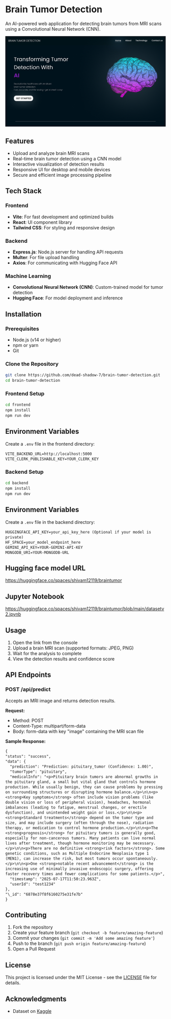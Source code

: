 # Brain Tumor Detection

An AI-powered web application for detecting brain tumors from MRI scans using a Convolutional Neural Network (CNN).

![Brain Tumor Detection](./images/mainHome.png)

## Features

- Upload and analyze brain MRI scans
- Real-time brain tumor detection using a CNN model
- Interactive visualization of detection results
- Responsive UI for desktop and mobile devices
- Secure and efficient image processing pipeline

## Tech Stack

### Frontend

- **Vite**: For fast development and optimized builds
- **React**: UI component library
- **Tailwind CSS**: For styling and responsive design

### Backend

- **Express.js**: Node.js server for handling API requests
- **Multer**: For file upload handling
- **Axios**: For communicating with Hugging Face API

### Machine Learning

- **Convolutional Neural Network (CNN)**: Custom-trained model for tumor detection
- **Hugging Face**: For model deployment and inference

## Installation

### Prerequisites

- Node.js (v14 or higher)
- npm or yarn
- Git

### Clone the Repository

```bash
git clone https://github.com/dead-shadow-7/brain-tumor-detection.git
cd brain-tumor-detection
```

### Frontend Setup

```bash
cd frontend
npm install
npm run dev
```

## Environment Variables

Create a `.env` file in the frontend directory:

```
VITE_BACKEND_URL=http://localhost:5000
VITE_CLERK_PUBLISHABLE_KEY=YOUR_CLERK_KEY
```

### Backend Setup

```bash
cd backend
npm install
npm run dev
```

## Environment Variables

Create a `.env` file in the backend directory:

```
HUGGINGFACE_API_KEY=your_api_key_here (Optional if your model is private)
HF_SPACE=your_model_endpoint_here
GEMINI_API_KEY=YOUR-GEMINI-API-KEY
MONGODB_URI=YOUR-MONGODB-URL
```

## Hugging face model URL

https://huggingface.co/spaces/shivam12119/braintumor

## Jupyter Notebook

https://huggingface.co/spaces/shivam12119/braintumor/blob/main/datasetv2.ipynb

## Usage

1. Open the link from the console
2. Upload a brain MRI scan (supported formats: JPEG, PNG)
3. Wait for the analysis to complete
4. View the detection results and confidence score

## API Endpoints

### POST /api/predict

Accepts an MRI image and returns detection results.

**Request:**

- Method: POST
- Content-Type: multipart/form-data
- Body: form-data with key "image" containing the MRI scan file

**Sample Response:**

```
{
"status": "success",
"data": {
  "prediction": "Prediction: pituitary_tumor (Confidence: 1.00)",
  "tumorType": "pituitary",
  "medicalInfo": "<p>Pituitary brain tumors are abnormal growths in the pituitary gland, a small but vital gland that controls hormone production. While usually benign, they can cause problems by pressing on surrounding structures or disrupting hormone balance.</p>\n\n<p><strong>Key symptoms</strong> often include vision problems (like double vision or loss of peripheral vision), headaches, hormonal imbalances (leading to fatigue, menstrual changes, or erectile dysfunction), and unintended weight gain or loss.</p>\n\n<p><strong>Standard treatments</strong> depend on the tumor type and size, and may include surgery (often through the nose), radiation therapy, or medication to control hormone production.</p>\n\n<p>The <strong>prognosis</strong> for pituitary tumors is generally good, especially for non-cancerous tumors. Many patients can live normal lives after treatment, though hormone monitoring may be necessary.</p>\n\n<p>There are no definitive <strong>risk factors</strong>. Some genetic conditions, such as Multiple Endocrine Neoplasia type 1 (MEN1), can increase the risk, but most tumors occur spontaneously.</p>\n\n<p>One <strong>notable recent advancement</strong> is the increasing use of minimally invasive endoscopic surgery, offering faster recovery times and fewer complications for some patients.</p>",
  "timestamp": "2025-07-17T11:50:23.963Z",
  "userId": "test1234"
},
"\_id": "6878e37f8f6160275e31fe7b"
}
```

## Contributing

1. Fork the repository
2. Create your feature branch (`git checkout -b feature/amazing-feature`)
3. Commit your changes (`git commit -m 'Add some amazing feature'`)
4. Push to the branch (`git push origin feature/amazing-feature`)
5. Open a Pull Request

## License

This project is licensed under the MIT License - see the [LICENSE](LICENSE) file for details.

## Acknowledgments

- Dataset on [Kaggle](https://www.kaggle.com/datasets/masoudnickparvar/brain-tumor-mri-dataset/data)
